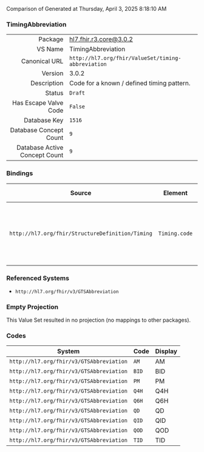 Comparison of 
Generated at Thursday, April 3, 2025 8:18:10 AM

### TimingAbbreviation

|      |     |
| ---: | --- |
| Package | hl7.fhir.r3.core@3.0.2 |
| VS Name | TimingAbbreviation |
| Canonical URL | `http://hl7.org/fhir/ValueSet/timing-abbreviation` |
| Version | 3.0.2 |
| Description | Code for a known / defined timing pattern. |
| Status | `Draft` |
| Has Escape Valve Code | `False` |
| Database Key | `1516` |
| Database Concept Count | `9` |
| Database Active Concept Count | `9` |
### Bindings

| Source | Element | Binding | Strength | Element Short |
| ------ | ------- | ------- | -------- | ------------- |
| `http://hl7.org/fhir/StructureDefinition/Timing` | `Timing.code` | `http://hl7.org/fhir/ValueSet/timing-abbreviation` | `Preferred` | BID \| TID \| QID \| AM \| PM \| QD \| QOD \| Q4H \| Q6H + |

### Referenced Systems

* `http://hl7.org/fhir/v3/GTSAbbreviation`
### Empty Projection

This Value Set resulted in no projection (no mappings to other packages).

### Codes

| System | Code | Display |
| ------ | ---- | ------- |
| `http://hl7.org/fhir/v3/GTSAbbreviation` | `AM` | AM |
| `http://hl7.org/fhir/v3/GTSAbbreviation` | `BID` | BID |
| `http://hl7.org/fhir/v3/GTSAbbreviation` | `PM` | PM |
| `http://hl7.org/fhir/v3/GTSAbbreviation` | `Q4H` | Q4H |
| `http://hl7.org/fhir/v3/GTSAbbreviation` | `Q6H` | Q6H |
| `http://hl7.org/fhir/v3/GTSAbbreviation` | `QD` | QD |
| `http://hl7.org/fhir/v3/GTSAbbreviation` | `QID` | QID |
| `http://hl7.org/fhir/v3/GTSAbbreviation` | `QOD` | QOD |
| `http://hl7.org/fhir/v3/GTSAbbreviation` | `TID` | TID |
